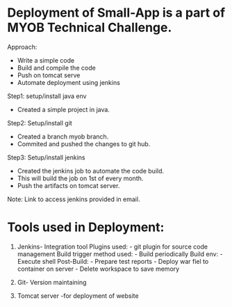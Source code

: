 
# Deployment of Small-App is a part of  MYOB Technical Challenge.

Approach:
  - Write a simple code
  - Build and compile the code
  - Push on tomcat serve
  - Automate deployment using jenkins


Step1: setup/install java env

  - Created a simple project in java.
  
Step2: Setup/install git

  - Created a branch myob branch.
  - Commited and pushed the changes to git hub.
    
Step3: Setup/install jenkins 

  - Created the jenkins job to automate the code build.
  - This will build the job on 1st of every month.
  - Push the artifacts on tomcat server.

Note: Link to access jenkins provided in email.

# Tools used in Deployment:
1. Jenkins- Integration tool 
   Plugins used:
            - git plugin for source code management 
   Build trigger method used:
            - Build periodically
   Build env:
            - Execute shell
  Post-Build:
            - Prepare test reports
            - Deploy war fiel to container on server
            - Delete workspace to save memory

3. Git- Version maintaining
4. Tomcat server -for deployment of website
